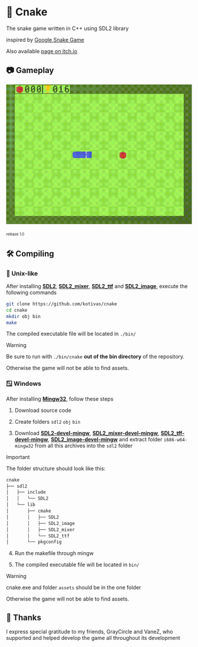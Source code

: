 # 🐍 Cnake
The snake game written in C++ using SDL2 library

inspired by [Google Snake Game](https://g.co/kgs/BTjXHz)

Also available [page on itch.io](https://kotivas.itch.io/cnake)

## 📷 Gameplay
![gameplay](https://github.com/kotivas/cnake/blob/main/gameplay.gif)

<sup><sub>release 1.0</sub></sup>

## 🛠️ Compiling

### 🐧 Unix-like
After installing **[SDL2](https://github.com/libsdl-org/SDL/releases/)**, **[SDL2_mixer](https://github.com/libsdl-org/SDL_mixer/releases)**, **[SDL2_ttf](https://github.com/libsdl-org/SDL_ttf/releases)** and **[SDL2_image](https://github.com/libsdl-org/SDL_image/releases/)**, execute the following commands
```bash
git clone https://github.com/kotivas/cnake
cd cnake
mkdir obj bin
make
```
The compiled executable file will be located in ``./bin/``

> [!WARNING]
> Be sure to run with `./bin/cnake` **out of the bin directory** of the repository.
> 
> Otherwise the game will not be able to find assets.

### 🪟 Windows
After installing **[Mingw32](https://gnutoolchains.com/mingw32/)**, follow these steps

1. Download source code

2. Create folders ``sdl2`` ``obj`` ``bin``

3. Download **[SDL2-devel-mingw](https://github.com/libsdl-org/SDL/releases/download/release-2.28.5/SDL2-devel-2.28.5-mingw.zip)**, **[SDL2_mixer-devel-mingw](https://github.com/libsdl-org/SDL_mixer/releases/download/release-2.6.3/SDL2_mixer-devel-2.6.3-mingw.zip)**, **[SDL2_tff-devel-mingw](https://github.com/libsdl-org/SDL_ttf/releases/download/release-2.20.2/SDL2_ttf-devel-2.20.2-mingw.zip)**, **[SDL2_image-devel-mingw](https://github.com/libsdl-org/SDL_image/releases/download/release-2.8.2/SDL2_image-devel-2.8.2-mingw.zip)** and extract folder ``i686-w64-mingw32`` from all this archives into the ``sdl2`` folder

> [!IMPORTANT]
> The folder structure should look like this:
> ```bash
> cnake
> ├── sdl2
> │   ├── include
> │   │   └── SDL2
> │   └── lib
> │       ├── cmake
> │       │   ├── SDL2
> │       │   ├── SDL2_image
> │       │   ├── SDL2_mixer
> │       │   └── SDL2_ttf
> │       └── pkgconfig
> ```

4. Run the makefile through mingw

5. The compiled executable file will be located in ``bin/``

> [!WARNING]
> cnake.exe and folder ``assets`` should be in the one folder
> 
> Otherwise the game will not be able to find assets.

## 💜 Thanks
I express special gratitude to my friends,
GrayCircle and VaneZ, who supported and helped develop
the game all throughout its development
